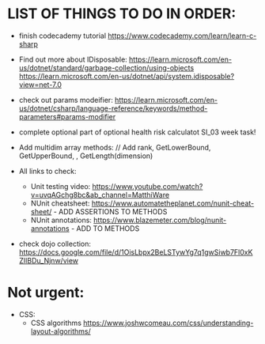 # LIST OF THINGS TO DO IN ORDER:

- finish codecademy tutorial https://www.codecademy.com/learn/learn-c-sharp

- Find out more about IDisposable: 
    https://learn.microsoft.com/en-us/dotnet/standard/garbage-collection/using-objects
    https://learn.microsoft.com/en-us/dotnet/api/system.idisposable?view=net-7.0

- check out params modeifier:
    https://learn.microsoft.com/en-us/dotnet/csharp/language-reference/keywords/method-parameters#params-modifier

- complete optional part of optional health risk calculatot SI_03 week task!

- Add multidim array methods:
// Add rank, GetLowerBound, GetUpperBound, , GetLength(dimension)

- All links to check:
    - Unit testing video: https://www.youtube.com/watch?v=uvqAGchg8bc&ab_channel=MatthiWare
    - NUnit cheatsheet: https://www.automatetheplanet.com/nunit-cheat-sheet/ - ADD ASSERTIONS TO METHODS
    - NUnit annotations: https://www.blazemeter.com/blog/nunit-annotations - ADD TO METHODS

- check dojo collection:
    https://docs.google.com/file/d/1OisLbpx2BeLSTywYg7q1gwSiwb7Fl0xKZIlBDu_Njnw/view

# Not urgent:

- CSS:
    - CSS algorithms https://www.joshwcomeau.com/css/understanding-layout-algorithms/
